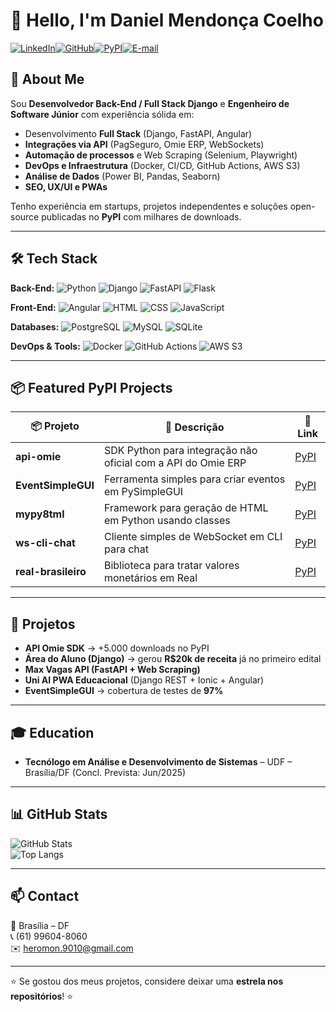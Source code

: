 # 👋 Hello, I'm Daniel Mendonça Coelho  

[![LinkedIn](https://img.shields.io/badge/LinkedIn-Connect-blue?style=flat-square&logo=linkedin)](https://www.linkedin.com/in/daniel-coelho90/)[![GitHub](https://img.shields.io/badge/GitHub-Follow-black?style=flat-square&logo=github)](https://github.com/MikalROn)[![PyPI](https://img.shields.io/badge/PyPI-Packages-3775A9?style=flat-square&logo=pypi&logoColor=white)](https://pypi.org/user/KhijadHiliad/)[![E-mail](https://img.shields.io/badge/Email-Contact-red?style=flat-square&logo=gmail&logoColor=white)](mailto:heromon.9010@gmail.com)  

## 🚀 About Me  
Sou **Desenvolvedor Back-End / Full Stack Django** e **Engenheiro de Software Júnior** com experiência sólida em:  

- Desenvolvimento **Full Stack** (Django, FastAPI, Angular)  
- **Integrações via API** (PagSeguro, Omie ERP, WebSockets)  
- **Automação de processos** e Web Scraping (Selenium, Playwright)  
- **DevOps e Infraestrutura** (Docker, CI/CD, GitHub Actions, AWS S3)  
- **Análise de Dados** (Power BI, Pandas, Seaborn)  
- **SEO, UX/UI e PWAs**  

Tenho experiência em startups, projetos independentes e soluções open-source publicadas no **PyPI** com milhares de downloads.  

---

## 🛠 Tech Stack  

**Back-End:** ![Python](https://img.shields.io/badge/Python-3776AB?style=flat-square&logo=python&logoColor=white) ![Django](https://img.shields.io/badge/Django-092E20?style=flat-square&logo=django&logoColor=white) ![FastAPI](https://img.shields.io/badge/FastAPI-009688?style=flat-square&logo=fastapi&logoColor=white) ![Flask](https://img.shields.io/badge/Flask-000000?style=flat-square&logo=flask&logoColor=white)  

**Front-End:** ![Angular](https://img.shields.io/badge/Angular-DD0031?style=flat-square&logo=angular&logoColor=white) ![HTML](https://img.shields.io/badge/HTML5-E34F26?style=flat-square&logo=html5&logoColor=white) ![CSS](https://img.shields.io/badge/CSS3-1572B6?style=flat-square&logo=css3&logoColor=white) ![JavaScript](https://img.shields.io/badge/JavaScript-F7DF1E?style=flat-square&logo=javascript&logoColor=black)  

**Databases:** ![PostgreSQL](https://img.shields.io/badge/PostgreSQL-4169E1?style=flat-square&logo=postgresql&logoColor=white) ![MySQL](https://img.shields.io/badge/MySQL-4479A1?style=flat-square&logo=mysql&logoColor=white) ![SQLite](https://img.shields.io/badge/SQLite-003B57?style=flat-square&logo=sqlite&logoColor=white)  

**DevOps & Tools:** ![Docker](https://img.shields.io/badge/Docker-2496ED?style=flat-square&logo=docker&logoColor=white) ![GitHub Actions](https://img.shields.io/badge/GitHub%20Actions-2088FF?style=flat-square&logo=github-actions&logoColor=white) ![AWS S3](https://img.shields.io/badge/AWS%20S3-569A31?style=flat-square&logo=amazon-aws&logoColor=white)  

---

## 📦 Featured PyPI Projects  

| 📦 Projeto | 🚀 Descrição | 🔗 Link |
|------------|-------------|---------|
| **api-omie** | SDK Python para integração não oficial com a API do Omie ERP | [PyPI](https://pypi.org/project/api-omie/) |
| **EventSimpleGUI** | Ferramenta simples para criar eventos em PySimpleGUI | [PyPI](https://pypi.org/project/EventSimpleGUI/) |
| **mypy8tml** | Framework para geração de HTML em Python usando classes | [PyPI](https://pypi.org/project/mypy8tml/) |
| **ws-cli-chat** | Cliente simples de WebSocket em CLI para chat | [PyPI](https://pypi.org/project/ws-cli-chat/) |
| **real-brasileiro** | Biblioteca para tratar valores monetários em Real | [PyPI](https://pypi.org/project/real-brasileiro/) |

---

## 🌟 Projetos

- **API Omie SDK** → +5.000 downloads no PyPI 
- **Área do Aluno (Django)** → gerou **R$20k de receita** já no primeiro edital  
- **Max Vagas API (FastAPI + Web Scraping)**  
- **Uni AI PWA Educacional** (Django REST + Ionic + Angular)  
- **EventSimpleGUI** → cobertura de testes de **97%**  

---

## 🎓 Education  

- **Tecnólogo em Análise e Desenvolvimento de Sistemas** – UDF – Brasília/DF (Concl. Prevista: Jun/2025)  

---

## 📊 GitHub Stats  

![GitHub Stats](https://github-readme-stats.vercel.app/api?username=MikalROn&show_icons=true&theme=tokyonight)  
![Top Langs](https://github-readme-stats.vercel.app/api/top-langs/?username=MikalROn&layout=compact&theme=tokyonight&hide=html,css,scss,shell,jupyter%20notebook)

---

## 📫 Contact  

📍 Brasília – DF  
📞 (61) 99604-8060  
✉️ [heromon.9010@gmail.com](mailto:heromon.9010@gmail.com)  

---
⭐ Se gostou dos meus projetos, considere deixar uma **estrela nos repositórios**! ⭐  
